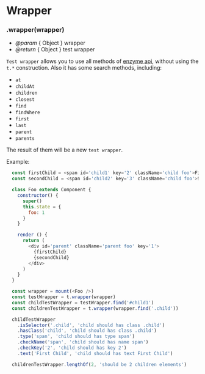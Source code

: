 # Wrapper

### .wrapper(wrapper)

* *@param* { Object<EnzymeMount> } wrapper
* *@return* { Object } test wrapper

`Test wrapper` allows you to use all methods of [enzyme api](https://github.com/grammarly/tape-enzyme/blob/master/doc/enzyme.md), without using the `t.*` construction.
Also it has some search methods, including: 

* `at`
* `childAt`
* `children`
* `closest`
* `find`
* `findWhere`
* `first`
* `last`
* `parent`
* `parents`

The result of them will be a new `test wrapper`.

Example:

```js
  const firstChild = <span id='child1' key='2' className='child foo'>First Child</span>
  const secondChild = <span id='child2' key='3' className='child foo'>Second Child</span>

  class Foo extends Component {
    constructor() {
      super()
      this.state = {
        foo: 1
      }
    }

    render () {
      return (
        <div id='parent' className='parent foo' key='1'>
          {firstChild}
          {secondChild}
        </div>
      )
    }
  }

  const wrapper = mount(<Foo />)
  const testWrapper = t.wrapper(wrapper)
  const childTestWrapper = testWrapper.find('#child1')
  const childrenTestWrapper = t.wrapper(wrapper.find('.child'))

  childTestWrapper
    .isSelector('.child', 'child should has class .child')
    .hasClass('child', 'child should has class .child')
    .type('span', 'child should has type span')
    .checkName('span', 'child should has name span')
    .checkKey('2', 'child should has key 2')
    .text('First Child', 'child should has text First Child')

  childrenTestWrapper.lengthOf(2, 'should be 2 children elements')
```